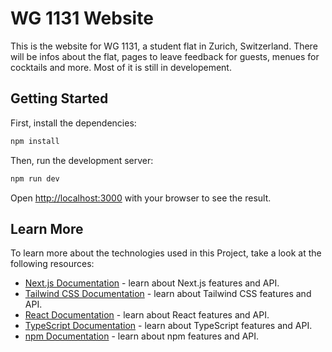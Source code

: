 # WG 1131 Website

This is the website for WG 1131, a student flat in Zurich, Switzerland. There will be infos about the flat, pages to leave feedback for guests, menues for cocktails and more. Most of it is still in developement.

## Getting Started

First, install the dependencies:

```bash
npm install
```

Then, run the development server:

```bash
npm run dev
```

Open [http://localhost:3000](http://localhost:3000) with your browser to see the result.


## Learn More

To learn more about the technologies used in this Project, take a look at the following resources:

- [Next.js Documentation](https://nextjs.org/docs) - learn about Next.js features and API.
- [Tailwind CSS Documentation](https://tailwindcss.com/docs) - learn about Tailwind CSS features and API.
- [React Documentation](https://reactjs.org/docs/getting-started.html) - learn about React features and API.
- [TypeScript Documentation](https://www.typescriptlang.org/docs/) - learn about TypeScript features and API.
- [npm Documentation](https://docs.npmjs.com/) - learn about npm features and API.